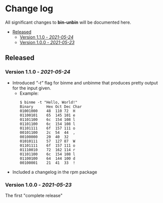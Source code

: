 # Change log

All significant changes to **bin-unbin** will be documented here.

- [Released](#released)
  - [Version 1.1.0 - *2021-05-24*](#version-110---2021-05-24)
  - [Version 1.0.0 - *2021-05-23*](#version-100---2021-05-23)

## Released

### Version 1.1.0 - *2021-05-24*
- Introduced *"-t"* flag for binme and unbinme that produces pretty output for the input given.
  - Example:
    ```
    $ binme -t "Hello, World!"
    Binary  	Hex	Oct	Dec	Char
    01001000	48	110	72	H
    01100101	65	145	101	e
    01101100	6c	154	108	l
    01101100	6c	154	108	l
    01101111	6f	157	111	o
    00101100	2c	54	44	,
    00100000	20	40	32	 
    01010111	57	127	87	W
    01101111	6f	157	111	o
    01110010	72	162	114	r
    01101100	6c	154	108	l
    01100100	64	144	100	d
    00100001	21	41	33	!
    ```
- Included a changelog in the rpm package

### Version 1.0.0 - *2021-05-23*
The first "complete release"
